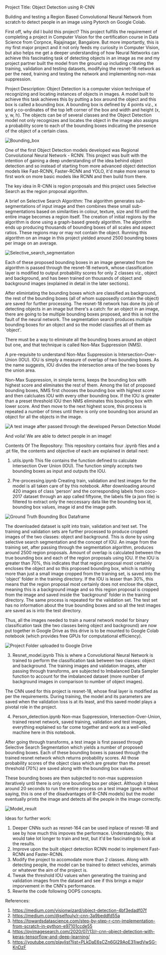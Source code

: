 Project Title: Object Detection using R-CNN

Building and testing a Region Based Convolutional Neural Network from scratch to detect people in an image using
Pytorch on Google Colab.

First off, why did I build this project?
This project fulfills the requirement of completing a project in Computer Vision for the certification course in 
Data Science from Corpnce, Rajajinagar, Bangalore. But more importantly, this is my first major project and it
not only feeds my curiosity in Computer Vision, but also helps me get a deeper understanding of how Neural 
Networks can achieve this fascinating task of detecting objects in an image as me and my project partner built 
the model from the ground up including creating the training, validation and testing datasets, modifying the
resnet-18 network as per the need, training and testing the network and implementing non-max suppression.


Project Description:
Object Detection is a computer vision technique of recognizing and locating instances of objects in images.
A model built to achieve this task achieves this by putting a box around the object and this box is called
a bounding box. A bounding box is defined by 4 points viz., x and y co-ordinates of the top left corner of the box
and width and height (x, y, w, h). The objects can be of several classes and the Object Detection model not only 
recognizes and locates the object in the image also assigns a probability score to each of the bounding boxes 
indicating the presence of the object of a certain class.

![Bounding_box](https://user-images.githubusercontent.com/103943776/200113827-e6b4b460-7f61-4833-b80d-c087b99b40e9.png)

One of the first Object Detection models developed was Regional Convolutional Neural Network - RCNN. This project 
was built with the intention of gaining a deep understanding of the idea behind object detection and so instead of 
starting from more advanced object detection models like Fast-RCNN, Faster-RCNN and YOLO, it'd make more sense
to first work on more basic models like RCNN and then build from there.

The key idea in R-CNN is region proposals and this project uses Selective Search as the region proposal algorithm.

A brief on Selective Search Algorithm:
The algorithm generates sub-segmentations of input image and then combines these small sub-segmentations based on 
similarities in colour, texture, size and fill until the entire image becomes a region itself. The creation of initial regions by the algorithm is done using a 
graph-based greedy algorithm. The algorithm ends up producing thousands of bounding boxes of all scales and aspect ratios.
These regions may or may not contain the object.
Running this algorithm on an image in this project yielded around 2500 bounding boxes per image on an average.

![Selective_search_segmentation](https://user-images.githubusercontent.com/103943776/200113813-f3e6ce3d-95c4-4fda-a39c-c506d73a6379.png)

Each of these proposed bounding boxes in an image generated from the algorithm is passed through the resnet-18
network, whose classification layer is modified to output probability scores for only 2 classes viz., object and background, and has been 
trained on thousands of object and background images (explained in detail in the later sections).

After elimintating the bounding boxes which are classified as background, the rest of the bounding boxes (all of whom supposedly contain the 
object) are saved for further processing. The resnet-18 network has done its job of detecting objects in an image but there's a catch:
for an object in an image, there are going to be multiple bounding boxes proposed, and this is not the fault of the neural network.
The segmentation search produces multiple bounding boxes for an object and so the model classifies all of them as 'object'.

There must be a way to eliminate all the bounding boxes around an object but one, and that technique is called Non-Max Suppression (NMS).

A pre-requisite to understand Non-Max Suppression is Intersection-Over-Union (IOU). IOU is simply 
a measure of overlap of two bounding boxes. As the name suggests, IOU divides the intersection area of the two boxes 
by the union area. 

Non-Max Suppression, in simple terms, keeps the bounding box with highest score and eliminates the rest of them.
Among the list of proposed bounding boxes, NMS first chooses the bounding box with highest score and then calcluates IOU
with every other bounding box. If the IOU is greater than a preset threshold IOU then NMS eliminates this bounding box with lower score.
And then move to the next highest score, this process is repeated a number of times until there is only one bounding box 
around an object for all the objects in the image.

![A test image after passed through the developed Person Detection Model](https://user-images.githubusercontent.com/103943776/200114144-fda1d492-2315-4709-b407-c0df4ab04d76.png)

And voila! We are able to detect people in an image!


Contents Of The Repository:
This repository contains four .ipynb files and a .pt file, the contents and objective of each are explained in
detail next:

1. utils.ipynb
This file contains the function defined to calculate Intersection Over Union (IOU). The function simply accepts 
two bounding boxes as input and outputs the IOU.

2. Pre-processing.ipynb
Creating train, validation and test images for the model is all taken care of by this notebook.
After downloading around 420 images of class 'person' and the corresponding labels from coco-2017 dataset
through an app called fiftyone, the labels file (a json file) is filtered to extract only the neccessary 
data like the bounding box id, bounding box values, image id and the image path. 

![Ground Truth Bounding Box Dataframe](https://user-images.githubusercontent.com/103943776/200114185-a3426be2-27b7-4feb-93bc-e7bf0ff7ba5a.png)

The downloaded dataset is split into train, validation and test set. The training and validation sets are 
further processed to produce cropped images of the two classes: object and background. This is done 
by using selective search segmentation and the concept of IOU. An image from the training set, after 
passing through the segmentation algorithm, produces around 2500 region proposals. Amount of overlap
is calculated between the true bounding box and each of the region proposals using IOU. If the IOU is 
greater than 70%, this indicates that that region proposal most certainly encloses the object and so this 
proposed bounding box, which is nothing more than just a small image cropped from the training set, is saved into
the 'object' folder in the training directory. If the IOU is lesser than 30%, this means that the region proposal
most certainly does not enclose the object, meaning this is a background image and so this region proposal
is cropped from the image and saved inside the 'background' folder in the training directory. The same process is 
repeated for the validation set. The test set has no information about the true bounding boxes and so 
all the test images are saved as is into the test directory.

Thus, all the images needed to train a nueral network model for binary classification task (the two classes
being object and background) are now put together in Google Drive as this drive is to be mounted to Google Colab
notebook (which provides free GPUs for computational efficiency).

![Project Folder uploaded to Google Drive](https://user-images.githubusercontent.com/103943776/200114213-ec6406c2-5dba-4139-96c2-c3a2f6c8da05.png)

3. Resnet_model.ipynb
This is where a Convolutional Neural Network is trained to perform the classification task between two classes:
object and background. The training images and validation images, after passing through transforms, 
are subjected to Imbalanced Data Sampler function to account for the imbalanced dataset (more number of background
images in comparison to number of object images).

The CNN used for this project is resnet-18, whose final layer is modified as per the requirements. During training, 
the model and its parameters are saved when the validation loss is at its least, and this saved model plays 
a pivotal role in the project.

4. Person_detection.ipynb
Non-max Suppression, Intersection-Over-Union, trained resnet network, saved training, validation and test images, 
everything explained so far come together and work as a well-oiled machine here in this notebook.

After going through transforms, a test image is first passed through Selective Search Segmentation which yields 
a number of proposed bounding boxes. Each of these bounding boxes is passed through the trained resnet network
which returns probability scores. All those probability scores of the object class which are greater than the 
preset threshold (70%) are saved along with the bounding box values.

These bounding boxes are then subjected to non-max suppression iteratively until there is only one bounding box 
per object. Although it takes around 20 seconds to run the entire process on a test image (goes without saying, this is one
of the disadvantages of R-CNN models) but the model eventually prints the image and detects all the people in the 
image correctly.

![Model_result](https://user-images.githubusercontent.com/103943776/200114235-b37f5796-05af-433e-bd85-4e564f38c301.png)

Ideas for further work:
1. Deeper CNNs such as resnet-164 can be used inplace of resnet-18 and see by how much this impoves the performace.
Understandably, this would take lot longer to train and test, but it'd be fascinating to look at the results.
2. Improve upon the built object detection RCNN model to implement Fast-RCNN and Faster-RCNN.
3. Modify the project to accomodate more than 2 classes. Along with detecting people, the model can be trained to
detect vehicles, animals or whatever the aim of the project is.
4. Tweak the threshold IOU values when generating the training and validation images from the dataset and see 
if this brings a major imporvement in the CNN's performance.
5. Rewrite the code following OOPS concepts.

References:
1. https://medium.com/visionwizard/object-detection-4bf3edadf07f
2. https://medium.com/@selfouly/r-cnn-3a9beddfd55a
3. https://towardsdatascience.com/step-by-step-r-cnn-implementation-from-scratch-in-python-e97101ccde55
4. https://pyimagesearch.com/2020/07/13/r-cnn-object-detection-with-keras-tensorflow-and-deep-learning/
5. https://youtube.com/playlist?list=PLkDaE6sCZn6Gl29AoE31iwdVwSG-KnDzF
